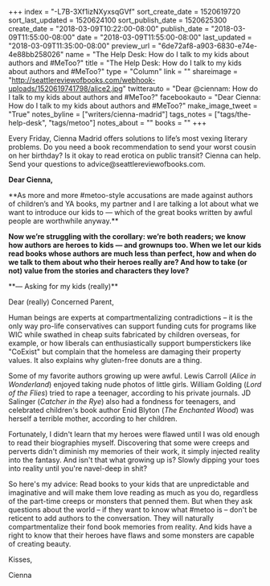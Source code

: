 +++
index = "-L7B-3Xf1izNXyxsqGVf"
sort_create_date = 1520619720
sort_last_updated = 1520624100
sort_publish_date = 1520625300
create_date = "2018-03-09T10:22:00-08:00"
publish_date = "2018-03-09T11:55:00-08:00"
date = "2018-03-09T11:55:00-08:00"
last_updated = "2018-03-09T11:35:00-08:00"
preview_url = "6de72af8-a903-6830-e74e-4e88bb258026"
name = "The Help Desk: How do I talk to my kids about authors and #MeToo?"
title = "The Help Desk: How do I talk to my kids about authors and #MeToo?"
type = "Column"
link = ""
shareimage = "http://seattlereviewofbooks.com/webhook-uploads/1520619741798/alice2.jpg"
twitterauto = "Dear @ciennam: How do I talk to my kids about authors and #MeToo?"
facebookauto = "Dear Cienna: How do I talk to my kids about authors and #MeToo?"
make_image_tweet = "True"
notes_byline = ["writers/cienna-madrid"]
tags_notes = ["tags/the-help-desk", "tags/metoo"]
notes_about = ""
books = ""
+++
<p class="intro">Every Friday, Cienna Madrid offers solutions to life’s most vexing literary problems. Do you need a book recommendation to send your worst cousin on her birthday? Is it okay to read erotica on public transit? Cienna can help. Send your questions to advice@seattlereviewofbooks.com.</p>

**Dear Cienna,**

<p class="noindent">**As more and more #metoo-style accusations are made against authors of children’s and YA books, my partner and I are talking a lot about what we want to introduce our kids to — which of the great books written by awful people are worthwhile anyway.**</p>

**Now we’re struggling with the corollary: we’re both readers; we know how authors are heroes to kids — and grownups too. When we let our kids read books whose authors are much less than perfect, how and when do we talk to them about who their heroes really are? And how to take (or not) value from the stories and characters they love?**

<p class="noindent">**— Asking for my kids (really)**</p>
 
<p class="noindent">Dear (really) Concerned Parent,</p>
 
<p class="noindent">Human beings are experts at compartmentalizing contradictions – it is the only way pro-life conservatives can support funding cuts for programs like WIC while swathed in cheap suits fabricated by children overseas, for example, or how liberals can enthusiastically support bumperstickers like "CoExist" but complain that the homeless are damaging their property values. It also explains why gluten-free donuts are a thing.</p>

Some of my favorite authors growing up were awful. Lewis Carroll (*Alice in Wonderland*) enjoyed taking nude photos of little girls. William Golding (*Lord of the Flies*) tried to rape a teenager, according to his private journals. JD Salinger (*Catcher in the Rye*) also had a fondness for teenagers, and celebrated children's book author Enid Blyton (*The Enchanted Wood*) was herself a terrible mother, according to her children.

Fortunately, I didn't learn that my heroes were flawed until I was old enough to read their biographies myself. Discovering that some were creeps and perverts didn't diminish my memories of their work, it simply injected reality into the fantasy. And isn't that what growing up is? Slowly dipping your toes into reality until you're navel-deep in shit?

So here's my advice: Read books to your kids that are unpredictable and imaginative and will make them love reading as much as you do, regardless of the part-time creeps or monsters that penned them. But when they ask questions about the world – if they want to know what #metoo is – don't be reticent to add authors to the conversation. They will naturally compartmentalize their fond book memories from reality. And kids have a right to know that their heroes have flaws and some monsters are capable of creating beauty.

<p class="noindent">Kisses,</p>
<p class="noindent">Cienna</p>